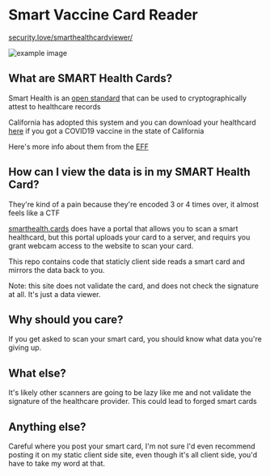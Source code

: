 # Smart Vaccine Card Reader

[security.love/smarthealthcardviewer/](https://security.love/SmartHealthCardViewer/)

![example image](https://i.imgur.com/3DsGoKU.png)

## What are SMART Health Cards?

Smart Health is an [open standard](https://spec.smarthealth.cards/) that can be used to cryptographically attest to healthcare records

California has adopted this system and you can download your healthcard [here](https://myvaccinerecord.cdph.ca.gov/) if you got a COVID19 vaccine in the state of California

Here's more info about them from the [EFF](https://www.eff.org/deeplinks/2021/06/decoding-californias-new-digital-vaccine-records-and-potential-dangers)

## How can I view the data is in my SMART Health Card?

They're kind of a pain because they're encoded 3 or 4 times over, it almost feels like a CTF

[smarthealth.cards](https://smarthealth.cards) does have a portal that allows you to scan a smart healthcard, but this portal uploads your card to a server, and requirs you grant webcam access to the website to scan your card.

This repo contains code that staticly client side reads a smart card and mirrors the data back to you.

Note: this site does not validate the card, and does not check the signature at all. It's just a data viewer.

## Why should you care?

If you get asked to scan your smart card, you should know what data you're giving up.

## What else?

It's likely other scanners are going to be lazy like me and not validate the signature of the healthcare provider. This could lead to forged smart cards

## Anything else?

Careful where you post your smart card, I'm not sure I'd even recommend posting it on my static client side site, even though it's all client side, you'd have to take my word at that.
